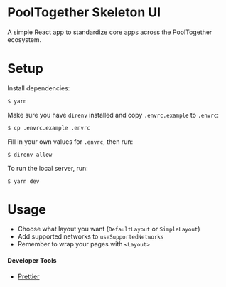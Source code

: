 # PoolTogether Skeleton UI

A simple React app to standardize core apps across the PoolTogether ecosystem.

# Setup

Install dependencies:

```bash
$ yarn
```

Make sure you have `direnv` installed and copy `.envrc.example` to `.envrc`:

```bash
$ cp .envrc.example .envrc
```

Fill in your own values for `.envrc`, then run:

```bash
$ direnv allow
```

To run the local server, run:

```
$ yarn dev
```

# Usage

- Choose what layout you want (`DefaultLayout` or `SimpleLayout`)
- Add supported networks to `useSupportedNetworks`
- Remember to wrap your pages with `<Layout>`

#### Developer Tools

- [Prettier](https://marketplace.visualstudio.com/items?itemName=esbenp.prettier-vscode)
